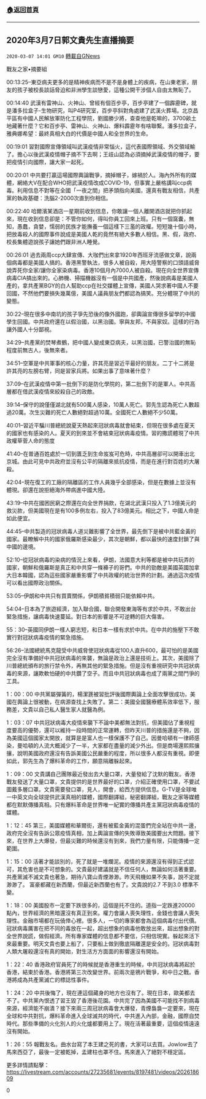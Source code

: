###  [:house:返回首頁](https://github.com/ourhimalayas/txt)
---

## 2020年3月7日郭文貴先生直播摘要
`2020-03-07 14:01 GM10` [轉載自GNews](https://gnews.org/zh-hant/133300/)

戰友之家•摘要組

00:13:25–東亞病夫更多的是精神疾病而不是不是身體上的疾病，在山東老家，朋友的孩子被校長談話脅迫和非洲學生談戀愛，這種公開干涉個人自由太無恥了。

00:14:40 武漢有雷神山、火神山、曾經有個百步亭，百步亭建了一個霹靂碑，就是潘多拉盒子-生物研究，叫P4研究室，百步亭斜對角處建了武漢火葬場。北京昌平區有中國人民解放軍防化工程學院，劉國勝少將，查查他是乾嘛的，3700畝土地藏著什麼？它和百步亭、雷神山、火神山、爆料霹靂年有啥聯繫。潘多拉盒子，雅典娜希望：最終真相大白的代價是中國人和全世界的生命。

00:19:01 習對國際宣傳領域叫武漢疫情非常惱火，這代表國際領域、外交領域輸了。擔心以後武漢疫情帽子摘不下去啊；王歧山認為必須摘掉武漢疫情的帽子，要把疫情引向國際，讓大家一起死。

00:20:01 中共要打贏這場國際輿論戰爭，摘掉帽子，嫁禍於人。海內外所有的媒體，網絡大V在配合WHO把武漢疫情改成COVID-19，但事實上嚴格講叫ccp病毒。利用信息不對等在全國「一夜之間」把矛頭指向美國，還真有戰友相信，共產黨的執政基礎：洗腦2-2000次直到你相信。

00:22:40 哈爾濱某酒店一星期前收到信息，你敢讓一個人離開酒店就把你抓起來，現在收到信息卻是：不管你如何，得叫你員工回來上班。只有一個窩囊，無知，愚蠢，貪婪，懦弱的民族才能撫養一個這樣下三濫的政權。短短幾十個小時，把放毒殺人的國際事件說成是美國人乾的竟然有絕大多數人相信。黑、假，政府、校長集體遊說孩子讓她們跟非洲人睡覺。

00:26:01 過去兩周ccp大肆宣傳、大咖們出來拿1920年西班牙流感做文章，說兩個病毒都是美國人搞的。香港黑警執法，很多人被自殺，用大陸警察的口頭語威脅說弄死你全家/讓你全家染病毒。香港10個月內7000人被自殺。現在向全世界宣傳病毒CIA搞出來的。心肺機、掃描機器沒有一個是中共國產，然後說病毒是美國人產的，拿共產黨BGY的白人幫助ccp在社交媒體上宣傳，美國人哭求著中國人不要回國，不然他們要損失幾萬億，美國人議員朋友們都認為搞笑。充分體現了中共的變態。

30:22–現在很多中南坑的孩子爭先恐後的像外國跑，卻輿論宣傳很多留學的中國學生回國。中共政府還在以假治國，以黑治國。寧與友邦，不與家奴。這樣的行為讓外國人十分鄙視。

34:29–共產黨的焚琴煮鶴，把中國人變成東亞病夫，以黑治國，已警治國的無恥程度前無古人，後無來者。

34:51–空軍是中共軍事的核心力量，許其亮是習近平最好的朋友。二丁十二將是許其亮的左膀右臂，同是習家兵將。如果出事了意味著什麼？

37:09–在武漢疫情中第一批倒下的是防化學院的，第二批倒下的是軍人。中共高層都在借武漢疫情來絞殺自己的政敵。

39:14–保守的說僅僅湖北就有500萬人感染，10萬人死亡。郭先生認為死亡人數超過20萬。次生災難的死亡人數絕對超過10萬。全國死亡人數絕不少50萬。

40:01–習近平騙川普總統說夏天熱起來冠狀病毒就會結束，但現在很多處在夏天的國家也有感染的人。夏天的到來並不會結束冠狀病毒疫情。習的撒謊體現了中共政權草菅人命的態度

41:40–在普通百姓處於一切到匱乏到生命岌岌可危時，中共高層卻可以開車出北京城。由此可見中共政府並沒有公平的隔離來抵抗疫情，而是在進行對百姓的大屠殺。

42:04–現在復工的工廠的隔離區的工作人員幾乎全部感染，但是在數據上並沒有體現。卻還在說拒絕海外帶病進中國大陸。

43:19–中共在國困民窮之際還在向全世界捐款，在湖北武漢只投入了1.3億美元的救災款，但美國現在是有100多例左右，投入了83億美元。相比之下，中國人命是如此便宜。

44:45–中共製造的冠狀病毒人道災難影響了全世界，最先倒下是被中共藍金黃的國家。最瞭解中共的國家俄羅斯感染最少，其次是朝鮮，都以最快的速度封鎖了與中國的邊境。

52:10–從冠狀病毒的染病的情況上來看，伊朗，法國意大利等都是被中共玩弄的國家，朝鮮和俄羅斯是真正和中共穿一條褲子的哥們。中共的勁敵是美國英國加拿大日本韓國，認為這些國家嚴重影響了中共政權的統治世界的計劃。通過這次疫情可以看出國際政治關係。

53:05–伊朗和中共只有買賣關係，伊朗積貧積弱只能依賴中共。

54:04–日本為了旅遊經濟，加入聯合國，聯合開發東海等有求於中共，不敢出台緊急措施，讓病毒快速蔓延。對日本的影響是不可逆轉的巨大傷害。

55：30–英國同伊朗一樣人窮志短，和日本一樣有求於中共。在中共的施壓下不敢實行對冠狀病毒疫情的緊急措施。

56:26–法國總統馬克龍受中共威脅使冠狀病毒從100人直升600，最可怕的是美國完全沒有準備好中共冠狀病毒的來襲，無論是政治上還是技術上。其次，美國除了川普總統頒布的旅行禁令外，再無其他的緊急措施。但是沒有重視研究中共冠狀病毒的來源，讓欺軟怕硬的中共鑽了空子。而且中共冠狀病毒也成了兩黨之間鬥爭的工具。

1：00：00 中共黨屬彈簧的，楊潔篪被習批評後國際輿論上全面攻擊很成功，美國在輿論上很被動，在病源查找上失敗了。第二：美國全國醫療體系效率低下，服務差，文貴以自己私人醫生家人就醫為例。

1：03：07 中共冠狀病毒大疫情來襲下不論中美都無法對抗，但美國佔了重視程度要高的優勢，還可以維持一段時間的正常運轉，但昨天川普的措施還是不夠，因為美國這個國家太開放，就算是是富人也一樣保護不了自己。因曼哈頓有一律師感染，曼哈頓的人流大概減少了一半，大家都在盡量的減少外出。但是商場還熙熙攘攘，說明美國政府還沒有告訴美國公民嚴重的程度，所以很多人都沒有重視。即便如此，郭先生為了爆料革命的工作，願意隔離躲起來。

1：09：00 文貴講自己團隊最近發出去大量口罩，大量發給了沈默的戰友。香港戰友發送了大量口罩，文貴提供的是世界最好的口罩，介紹正確使用口罩，不要試圖戴多層口罩。文貴需要發口罩，見人，開會，給西方提供信息。G-TV是全球唯一中英文向全球提供武漢真相的媒體，國際翻譯組，秘密翻譯組，戰友之家等媒體都在默默傳播真相。只有爆料革命是世界唯一紀實的傳播共產主黨冠狀病毒疫情的媒體。

1：12：45 第三，美國媒體和華爾街，還有被藍金黃的混蛋們完全站在中共一邊，政府完全沒有告訴公眾疫情真相，加上輿論宣傳的失敗導致美國要出大問題。接下來，在世界上大爆發，但最災難的時候還沒有到來，我們力量有限，只能傳播一定範圍。

1：15：00 活著才能談別的，死了就是一堆爛泥。疫情的來源還沒有得到正式認可，其危害也是不可想象的。文貴最好建議就是不信任何人，無論如何活著重要。共產黨滅不滅文貴也著急，期待八寶山青煙渺渺。昨天飛機如果不失事，說不定就渺渺了。 富豪都藏在新西蘭，但最近新西蘭也有了。文貴說的2.7 不到3.0 標準不變。

1：18：00 美國股市一定要下跌很多的，這個是托不住的。道指一定跌進20000點內，世界經濟的黑暗還沒有真正到來。權力會讓人喪失理性，金錢也會讓人喪失理性。金融市場都在玩僥倖心裡。很多人，一切的專家都會為這個病毒付出代價。冠狀病毒厲害在把不同的毒放在一起，超出想象的病毒他敢放出來，超出想象的對全世界說謊，做假經濟。所有專家媒體的信息都不要信，只相信現實。躲起來活下來最重要。明天文貴也要上船了，只要船上做到徹底隔離還是安全的。冠狀病毒對人類大屠殺還沒有真的開始，對生活方方面面的影響還沒有開始。

1：22：40 香港政府官員死了的時候就是香港重生的時候，中共冠狀病毒將起於香港，結束於香港。香港將第三次改變世界。前兩次是鴉片戰爭，和中日之戰。香港將成為共產黨滅亡的標誌性事件。

1：24：20 中共後悔了，現在連這個藏身的地方也沒有了。現在日本，歐美都去不了。中共黨內恨透了習王毀了香港後花園。中共完了因為美國不可能找不到病毒來源，經濟能不崩潰？接下來兩三周冠狀病毒會大爆發，青煙裊裊一定要來，現在全球和中共對抗，爆料革命進入全球滅共的時代，中共進入內部，金融，國際自焚時代。那些準備的火化別人的火化爐都要用上了。現在活著最重要，這個疫情遠遠沒有開始。

1：26：55 報戰友名。曲水台寫了本王建之死的書，大家可以去買。Jowlow去了馬來西亞了，最後一定被乾掉，孟建柱也罩不住。馬來進入了絕對不穩定區。

更多詳情請點擊：https://livestream.com/accounts/27235681/events/8197481/videos/202618609

0
